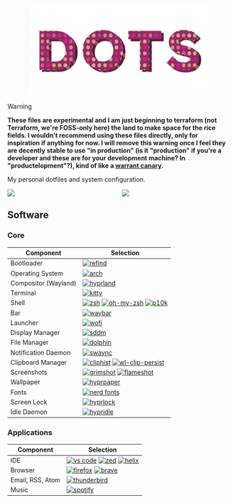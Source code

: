 <div align="center">
    <img src="./assets/dots.png" width="400px" />
</div>

> [!WARNING]
> **These files are experimental and I am just beginning to terraform (not Terraform, we're FOSS-only here) the land to make space for the rice fields. I wouldn't recommend using these files directly, only for inspiration if anything for now. I will remove this warning once I feel they are decently stable to use "in production" (is it "production" if you're a developer and these are for your development machine? In "productelopment"?), kind of like a [warrant canary](https://www.cloudflare.com/learning/privacy/what-is-warrant-canary).**

My personal dotfiles and system configuration.

<div style="display: flex; justify-content: center; gap: 12px;">
    <img src="https://rawcdn.githack.com/coopbri/assets/a1ce07d1434d9a4b8299d3fc224c064f24ee787d/dots/blank-workspace.png" width="444" />
    <img src="https://rawcdn.githack.com/coopbri/assets/a1ce07d1434d9a4b8299d3fc224c064f24ee787d/dots/tiled-workspace.png" width="444" />
</div>

## Software

### Core

| Component            | Selection                                                                                                                                                                                                                                                                                                              |
| -------------------- | ---------------------------------------------------------------------------------------------------------------------------------------------------------------------------------------------------------------------------------------------------------------------------------------------------------------------- |
| Bootloader           | [![refind](https://img.shields.io/badge/Refind-94e2d5?style=for-the-badge)](https://www.rodsbooks.com/refind/)                                                                                                                                                                                                         |
| Operating System     | [![arch](https://img.shields.io/badge/Arch%20Linux-94e2d5?style=for-the-badge)](https://archlinux.org/)                                                                                                                                                                                                                |
| Compositor (Wayland) | [![hyprland](https://img.shields.io/badge/Hyprland-abd6fd?style=for-the-badge)](https://hyprland.org/)                                                                                                                                                                                                                 |
| Terminal             | [![kitty](https://img.shields.io/badge/Kitty-cba6f7?style=for-the-badge)](https://sw.kovidgoyal.net/kitty/)                                                                                                                                                                                                            |
| Shell                | [![zsh](https://img.shields.io/badge/Zsh-f2cdcd?style=for-the-badge)](https://www.zsh.org/) [![oh-my-zsh](https://img.shields.io/badge/Oh%20My%20Zsh-f2cdcd?style=for-the-badge)](https://ohmyz.sh/) [![p10k](https://img.shields.io/badge/p10k-f2cdcd?style=for-the-badge)](https://github.com/romkatv/powerlevel10k) |
| Bar                  | [![waybar](https://img.shields.io/badge/Waybar-cdd6f4?style=for-the-badge)](https://github.com/Alexays/Waybar)                                                                                                                                                                                                         |
| Launcher             | [![wofi](https://img.shields.io/badge/Wofi-fab387?style=for-the-badge)](https://hg.sr.ht/~scoopta/wofi)                                                                                                                                                                                                                |
| Display Manager      | [![sddm](https://img.shields.io/badge/Sddm-a6e3a1?style=for-the-badge)](https://github.com/sddm/sddm)                                                                                                                                                                                                                  |
| File Manager         | [![dolphin](https://img.shields.io/badge/Dolphin-94e2d5?style=for-the-badge)](https://apps.kde.org/dolphin/)                                                                                                                                                                                                           |
| Notification Daemon  | [![swaync](https://img.shields.io/badge/Swaync-f9e2af?style=for-the-badge)](https://github.com/ErikReider/SwayNotificationCenter)                                                                                                                                                                                      |
| Clipboard Manager    | [![cliphist](https://img.shields.io/badge/Cliphist-cdd6f4?style=for-the-badge)](https://github.com/sentriz/cliphist) [![wl-clip-persist](https://img.shields.io/badge/Wl%20Clip%20Persist-cdd6f4?style=for-the-badge)](https://github.com/Linus789/wl-clip-persist)                                                    |
| Screenshots          | [![grimshot](https://img.shields.io/badge/Grimshot-fab387?style=for-the-badge)](https://github.com/OctopusET/sway-contrib) [![flameshot](https://img.shields.io/badge/Flameshot-fab387?style=for-the-badge)](https://flameshot.org/)                                                                                   |
| Wallpaper            | [![hyprpaper](https://img.shields.io/badge/Hyprpaper-94e2d5?style=for-the-badge)](https://github.com/hyprwm/hyprpaper)                                                                                                                                                                                                 |
| Fonts                | [![nerd fonts](https://img.shields.io/badge/Nerd%20Fonts-f2cdcd?style=for-the-badge)](https://www.nerdfonts.com/)                                                                                                                                                                                                      |
| Screen Lock          | [![hyprlock](https://img.shields.io/badge/Hyprlock-94e2d5?style=for-the-badge)](https://github.com/hyprwm/hyprlock)                                                                                                                                                                                                    |
| Idle Daemon          | [![hypridle](https://img.shields.io/badge/Hypridle-94e2d5?style=for-the-badge)](https://github.com/hyprwm/hypridle)                                                                                                                                                                                                    |

### Applications

| Component        | Selection                                                                                                                                                                                                            |
| ---------------- | -------------------------------------------------------------------------------------------------------------------------------------------------------------------------------------------------------------------- |
| IDE              | [![vs code](https://img.shields.io/badge/VS%20Code-94e2d5?style=for-the-badge)](https://code.visualstudio.com/) [![zed](https://img.shields.io/badge/Zed-94e2d5?style=for-the-badge)](https://zed.dev/) [![helix](https://img.shields.io/badge/Helix-94e2d5?style=for-the-badge)](https://helix-editor.com/) |
| Browser          | [![firefox](https://img.shields.io/badge/Firefox-fab387?style=for-the-badge)](https://www.mozilla.org/en-US/firefox) [![brave](https://img.shields.io/badge/Brave-fab387?style=for-the-badge)](https://brave.com/)   |
| Email, RSS, Atom | [![thunderbird](https://img.shields.io/badge/Thunderbird-a6e3a1?style=for-the-badge)](https://www.thunderbird.net/)                                                                                                  |
| Music            | [![spotify](https://img.shields.io/badge/Spotify-94e2d5?style=for-the-badge)](https://www.spotify.com/)                                                                                                              |
